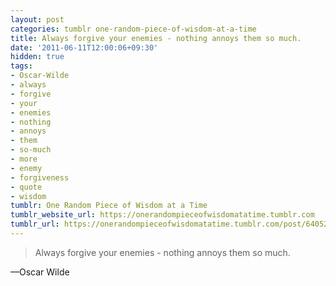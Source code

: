 ```yaml
---
layout: post
categories: tumblr one-random-piece-of-wisdom-at-a-time
title: Always forgive your enemies - nothing annoys them so much.
date: '2011-06-11T12:00:06+09:30'
hidden: true
tags:
- Oscar-Wilde
- always
- forgive
- your
- enemies
- nothing
- annoys
- them
- so-much
- more
- enemy
- forgiveness
- quote
- wisdom
tumblr: One Random Piece of Wisdom at a Time
tumblr_website_url: https://onerandompieceofwisdomatatime.tumblr.com
tumblr_url: https://onerandompieceofwisdomatatime.tumblr.com/post/6405297847/always-forgive-your-enemies-nothing-annoys-them
---
```

> Always forgive your enemies - nothing annoys them so much.

—Oscar Wilde
